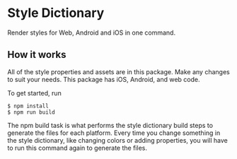 # Style Dictionary

Render styles for Web, Android and iOS in one command.

## How it works

All of the style properties and assets are in this package. Make any changes to suit your needs. This package has iOS, Android, and web code.

To get started, run
```
$ npm install
$ npm run build
```

The npm build task is what performs the style dictionary build steps to generate the files for each platform. Every time you change something in the style dictionary, like changing colors or adding properties, you will have to run this command again to generate the files.
